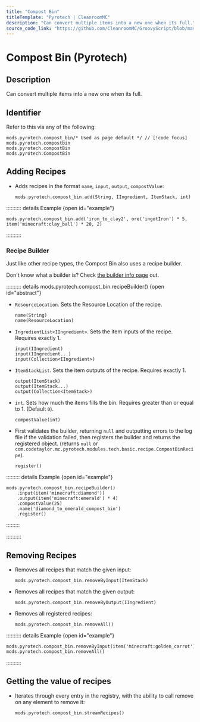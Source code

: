 ```yaml
---
title: "Compost Bin"
titleTemplate: "Pyrotech | CleanroomMC"
description: "Can convert multiple items into a new one when its full."
source_code_link: "https://github.com/CleanroomMC/GroovyScript/blob/master/src/main/java/com/cleanroommc/groovyscript/compat/mods/pyrotech/CompostBin.java"
---
```


# Compost Bin (Pyrotech)

## Description

Can convert multiple items into a new one when its full.

## Identifier

Refer to this via any of the following:

```groovy:no-line-numbers {1}
mods.pyrotech.compost_bin/* Used as page default */ // [!code focus]
mods.pyrotech.compostbin
mods.pyrotech.compostBin
mods.pyrotech.CompostBin
```


## Adding Recipes

- Adds recipes in the format `name`, `input`, `output`, `compostValue`:

    ```groovy:no-line-numbers
    mods.pyrotech.compost_bin.add(String, IIngredient, ItemStack, int)
    ```

:::::::::: details Example {open id="example"}
```groovy:no-line-numbers
mods.pyrotech.compost_bin.add('iron_to_clay2', ore('ingotIron') * 5, item('minecraft:clay_ball') * 20, 2)
```

::::::::::

### Recipe Builder

Just like other recipe types, the Compost Bin also uses a recipe builder.

Don't know what a builder is? Check [the builder info page](../../getting_started/builder.md) out.

:::::::::: details mods.pyrotech.compost_bin.recipeBuilder() {open id="abstract"}
- `ResourceLocation`. Sets the Resource Location of the recipe.

    ```groovy:no-line-numbers
    name(String)
    name(ResourceLocation)
    ```

- `IngredientList<IIngredient>`. Sets the item inputs of the recipe. Requires exactly 1.

    ```groovy:no-line-numbers
    input(IIngredient)
    input(IIngredient...)
    input(Collection<IIngredient>)
    ```

- `ItemStackList`. Sets the item outputs of the recipe. Requires exactly 1.

    ```groovy:no-line-numbers
    output(ItemStack)
    output(ItemStack...)
    output(Collection<ItemStack>)
    ```

- `int`. Sets how much the items fills the bin. Requires greater than or equal to 1. (Default `0`).

    ```groovy:no-line-numbers
    compostValue(int)
    ```

- First validates the builder, returning `null` and outputting errors to the log file if the validation failed, then registers the builder and returns the registered object. (returns `null` or `com.codetaylor.mc.pyrotech.modules.tech.basic.recipe.CompostBinRecipe`).

    ```groovy:no-line-numbers
    register()
    ```

::::::::: details Example {open id="example"}
```groovy:no-line-numbers
mods.pyrotech.compost_bin.recipeBuilder()
    .input(item('minecraft:diamond'))
    .output(item('minecraft:emerald') * 4)
    .compostValue(25)
    .name('diamond_to_emerald_compost_bin')
    .register()
```

:::::::::

::::::::::

## Removing Recipes

- Removes all recipes that match the given input:

    ```groovy:no-line-numbers
    mods.pyrotech.compost_bin.removeByInput(ItemStack)
    ```

- Removes all recipes that match the given output:

    ```groovy:no-line-numbers
    mods.pyrotech.compost_bin.removeByOutput(IIngredient)
    ```

- Removes all registered recipes:

    ```groovy:no-line-numbers
    mods.pyrotech.compost_bin.removeAll()
    ```

:::::::::: details Example {open id="example"}
```groovy:no-line-numbers
mods.pyrotech.compost_bin.removeByInput(item('minecraft:golden_carrot'))
mods.pyrotech.compost_bin.removeAll()
```

::::::::::

## Getting the value of recipes

- Iterates through every entry in the registry, with the ability to call remove on any element to remove it:

    ```groovy:no-line-numbers
    mods.pyrotech.compost_bin.streamRecipes()
    ```
